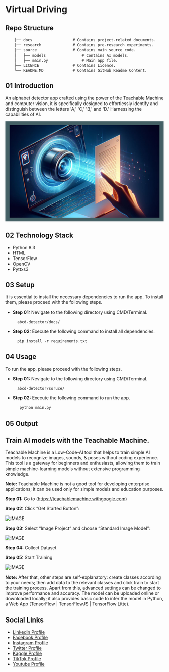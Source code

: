 # Virtual Driving

## Repo Structure

```
    ├── docs                  # Contains project-related documents.
    ├── research              # Contains pre-research experiments.
    ├── source                # Contains main source code.
    │   ├── models                # Contains AI models.
    │   ├── main.py               # Main app file.
    ├── LICENCE               # Contains Licence.
    └── README.MD             # Contains GitHub Readme Content.

```

## 01 Introduction

An alphabet detector app crafted using the power of the Teachable Machine and computer vision, it is specifically designed to effortlessly identify and distinguish between the letters 'A,' 'C,' 'B,' and 'D.' Harnessing the capabilities of AI.

![Banner Image](docs/media/0-banner-image.png)


## 02 Technology Stack

- Python 8.3
- HTML
- TensorFlow
- OpenCV
- Pyttxs3

## 03 Setup

It is essential to install the necessary dependencies to run the app. To install them, please proceed with the following steps.

- **Step 01:** Nevigate to the following directory using CMD/Terminal.

  ```
    abcd-detector/docs/
  ```

- **Step 02:** Execute the following command to install all dependencies.

  ```
    pip install -r requirements.txt
  ```

## 04 Usage

To run the app, please proceed with the following steps.

- **Step 01:** Nevigate to the following directory using CMD/Terminal.

  ```
    abcd-detector/soruce/
  ```

- **Step 02:** Execute the following command to run the app.

  ```
     python main.py
  ```

## 05 Output


## Train AI models with the Teachable Machine.

Teachable Machine is a Low-Code-AI tool that helps to train simple AI models to recognize images, sounds, & poses without coding experience. This tool is a gateway for beginners and enthusiasts, allowing them to train simple machine-learning models without extensive programming knowledge.

**Note:** Teachable Machine is not a good tool for developing enterprise applications; it can be used only for simple models and education purposes.

**Step 01:** Go to (https://teachablemachine.withgoogle.com)

**Step 02:** Click “Get Started Button”:

![IMAGE](docs/github-readme-content/1.jpg)

**Step 03:** Select “Image Project” and choose “Standard Image Model”:

![IMAGE](docs/github-readme-content/2.jpg)

**Step 04:** Collect Dataset

**Step 05:** Start Training

![IMAGE](docs/github-readme-content/3.jpg)

**Note:** After that, other steps are self-explanatory: create classes according to your needs; then add data to the relevant classes and click train to start the training process. Apart from this, advanced settings can be changed to improve performance and accuracy. The model can be uploaded online or downloaded locally; it also provides basic code to infer the model in Python, a Web App (TensorFlow | TensorFlowJS | TensorFlow Litte).

## Social Links

- [Linkedin Profile](https://www.linkedin.com/in/gunarakulangunaretnam)
- [Facebook Profile](https://www.facebook.com/gunarakulangunaratnam)
- [Instagram Profile](https://www.instagram.com/gunarakulangunaretnam)
- [Twitter Profile ](https://twitter.com/gunarakulangr)
- [Kaggle Profile](https://www.kaggle.com/gunarakulangr)
- [TikTok Profile](https://www.tiktok.com/@gunarakulangunaretnam)
- [Youtube Profile](https://www.youtube.com/channel/UCMWkED5sabgVZSCKjZuRJXA)
